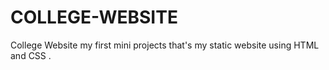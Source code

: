 # COLLEGE-WEBSITE
College Website my first mini projects that's my static website using HTML and CSS .
